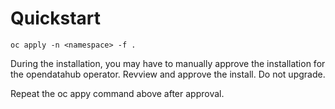 # Quickstart

```
oc apply -n <namespace> -f .
```

During the installation, you may have to manually approve the installation for the opendatahub operator. Revview and approve the install. Do not upgrade. 

Repeat the oc appy command above after approval.
